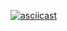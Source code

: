 [![asciicast](https://asciinema.org/a/Y0pXKP6UCryFR0YynA0EAT2bn.svg)](https://asciinema.org/a/Y0pXKP6UCryFR0YynA0EAT2bn)
